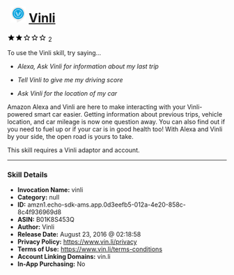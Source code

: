 # &nbsp;<img src="skill_icon" alt="Vinli icon" width="36"> [Vinli](http://alexa.amazon.com/#skills/amzn1.echo-sdk-ams.app.0d3eefb5-012a-4e20-858c-8c4f936969d8)
![2 stars](../../images/ic_star_black_18dp_1x.png)![2 stars](../../images/ic_star_black_18dp_1x.png)![2 stars](../../images/ic_star_border_black_18dp_1x.png)![2 stars](../../images/ic_star_border_black_18dp_1x.png)![2 stars](../../images/ic_star_border_black_18dp_1x.png) 2

To use the Vinli skill, try saying...

* *Alexa, Ask Vinli for information about my last trip*

* *Tell Vinli to give me my driving score*

* *Ask Vinli for the location of my car*

Amazon Alexa and Vinli are here to make interacting with your Vinli-powered smart car easier. Getting information about previous trips, vehicle location, and car mileage is now one question away. You can also find out if you need to fuel up or if your car is in good health too! With Alexa and Vinli by your side, the open road is yours to take.

This skill requires a Vinli adaptor and account.

***

### Skill Details

* **Invocation Name:** vinli
* **Category:** null
* **ID:** amzn1.echo-sdk-ams.app.0d3eefb5-012a-4e20-858c-8c4f936969d8
* **ASIN:** B01K8S453Q
* **Author:** Vinli
* **Release Date:** August 23, 2016 @ 02:18:58
* **Privacy Policy:** https://www.vin.li/privacy
* **Terms of Use:** https://www.vin.li/terms-conditions
* **Account Linking Domains:** vin.li
* **In-App Purchasing:** No
